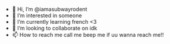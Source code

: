 - 👋 Hi, I’m @iamasubwayrodent
- 👀 I’m interested in someone
- 🌱 I’m currently learning french <3
- 💞️ I’m looking to collaborate on idk
- 📫 How to reach me call me beep me if uu wanna reach me!!

<!---
iamasubwayrodent/iamasubwayrodent is a ✨ special ✨ repository because its `README.md` (this file) appears on your GitHub profile.
You can click the Preview link to take a look at your changes.
--->
